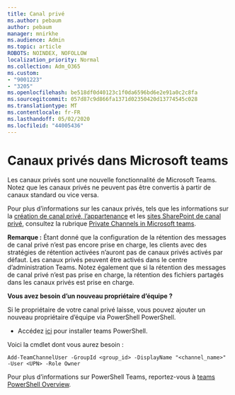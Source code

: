 ```yaml
---
title: Canal privé
ms.author: pebaum
author: pebaum
manager: mnirkhe
ms.audience: Admin
ms.topic: article
ROBOTS: NOINDEX, NOFOLLOW
localization_priority: Normal
ms.collection: Adm_O365
ms.custom:
- "9001223"
- "3205"
ms.openlocfilehash: be518df0d40123c1f0da6596bd6e2e91a0c2c8fa
ms.sourcegitcommit: 057d87c9d866fa1371d02350420d13774545c028
ms.translationtype: MT
ms.contentlocale: fr-FR
ms.lasthandoff: 05/02/2020
ms.locfileid: "44005436"
---
```

# <a name="private-channels-in-microsoft-teams"></a>Canaux privés dans Microsoft teams

Les canaux privés sont une nouvelle fonctionnalité de Microsoft Teams. Notez que les canaux privés ne peuvent pas être convertis à partir de canaux standard ou vice versa.

Pour plus d’informations sur les canaux privés, tels que les informations sur la [création de canal privé, l’appartenance](https://docs.microsoft.com/MicrosoftTeams/private-channels#private-channel-creation-and-membership) et les [sites SharePoint de canal privé](https://docs.microsoft.com/MicrosoftTeams/private-channels#private-channel-sharepoint-sites), consultez la rubrique [Private Channels in Microsoft teams](https://docs.microsoft.com/MicrosoftTeams/private-channels). 

**Remarque :** Étant donné que la configuration de la rétention des messages de canal privé n’est pas encore prise en charge, les clients avec des stratégies de rétention activées n’auront pas de canaux privés activés par défaut. Les canaux privés peuvent être activés dans le centre d’administration Teams. Notez également que si la rétention des messages de canal privé n’est pas prise en charge, la rétention des fichiers partagés dans les canaux privés est prise en charge.

**Vous avez besoin d’un nouveau propriétaire d’équipe ?**

Si le propriétaire de votre canal privé laisse, vous pouvez ajouter un nouveau propriétaire d’équipe via PowerShell PowerShell.


- Accédez [ici](https://www.powershellgallery.com/packages/MicrosoftTeams/1.0.6) pour installer teams PowerShell.

Voici la cmdlet dont vous aurez besoin :

`
    Add-TeamChannelUser -GroupId <group_id> -DisplayName "<channel_name>" -User <UPN> -Role Owner
`

Pour plus d’informations sur PowerShell Teams, reportez-vous à [teams PowerShell Overview](https://docs.microsoft.com/microsoftteams/teams-powershell-overview).

